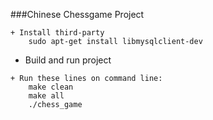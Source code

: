 ###Chinese Chessgame Project

```
+ Install third-party
    sudo apt-get install libmysqlclient-dev
```

- Build and run project
```
+ Run these lines on command line:
    make clean
    make all
    ./chess_game
```
